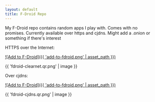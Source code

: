 ```yaml
---
layout: default
title: F-Droid Repo
---
```


My F-Droid repo contains random apps I play with. Comes with no promises. Currently available over https and cjdns. Might add a .onion or something if there's interest


HTTPS over the Internet:

[![Add to F-Droid]({{ 'add-to-fdroid.png' | asset_path }})](https://fdroid.thefinn93.com/fdroid/repo?fingerprint=9266273B471A96F25E9FB388687190C4AB00A39413D684A2752C7FBB1A53454B)

{{ 'fdroid-clearnet.qr.png' | image }}


Over cjdns:

[![Add to F-Droid]({{ 'add-to-fdroid.png' | asset_path }})](http://[fcef:96c2:7226:a4b1:97ea:59bf:cb2e:51f0]/fdroid/repo?fingerprint=9266273B471A96F25E9FB388687190C4AB00A39413D684A2752C7FBB1A53454B)

{{ 'fdroid-cjdns.qr.png' | image }}
